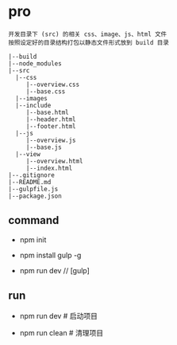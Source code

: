 # pro
 
 ```  function 
 开发目录下 (src) 的相关 css、image、js、html 文件
 按照设定好的目录结构打包以静态文件形式放到 build 目录
 ```

 ``` 项目结构
|--build
|--node_modules
|--src
   |--css
      |--overview.css
      |--base.css
   |--images
   |--include
      |--base.html
      |--header.html
      |--footer.html
   |--js
      |--overview.js
      |--base.js
   |--view
      |--overview.html
      |--index.html
|--.gitignore
|--README.md
|--gulpfile.js  
|--package.json

 ```

## command

* npm init

* npm install gulp -g

* npm run dev // [gulp]

## run

* npm run dev   # 启动项目

* npm run clean # 清理项目

